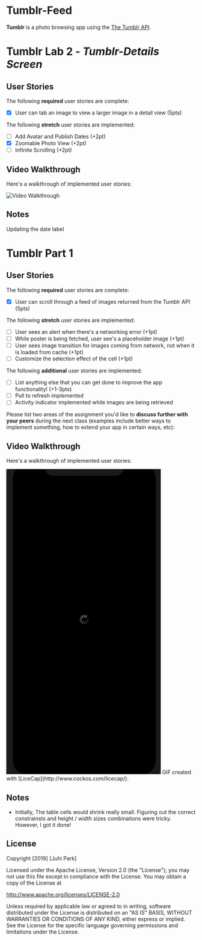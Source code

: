 # Tumblr-Feed

**Tumblr** is a photo browsing app using the [The Tumblr API](https://www.tumblr.com/docs/en/api/v2#posts).

# Tumblr Lab 2 - *Tumblr-Details Screen*
## User Stories

The following **required** user stories are complete:

- [x] User can tab an image to view a larger image in a detail view (5pts)

The following **stretch** user stories are implemented:

- [ ] Add Avatar and Publish Dates (+2pt)
- [x] Zoomable Photo View (+2pt)
- [ ] Infinite Scrolling (+2pt)

## Video Walkthrough

Here's a walkthrough of implemented user stories:

<img src='ios_Tumblr2Xr.gif' title='Video Walkthrough' width='' alt='Video Walkthrough' />

## Notes

Updating the date label

# Tumblr Part 1

## User Stories
The following **required** user stories are complete:

- [x] User can scroll through a feed of images returned from the Tumblr API (5pts)

The following **stretch** user stories are implemented:

- [ ] User sees an alert when there's a networking error (+1pt)
- [ ] While poster is being fetched, user see's a placeholder image (+1pt)
- [ ] User sees image transition for images coming from network, not when it is loaded from cache (+1pt)
- [ ] Customize the selection effect of the cell (+1pt)

The following **additional** user stories are implemented:

- [ ] List anything else that you can get done to improve the app functionality! (+1-3pts)
- [ ] Pull to refresh implemented
- [ ] Activity indicator implemented while images are being retrieved

Please list two areas of the assignment you'd like to **discuss further with your peers** during the next class (examples include better ways to implement something, how to extend your app in certain ways, etc):


## Video Walkthrough

Here's a walkthrough of implemented user stories:

<img src='ios_TumblrXr.gif' title='Video Walkthrough' width='' alt='Video Walkthrough'/>
GIF created with [LiceCap](http://www.cockos.com/licecap/).

## Notes

- Initially, The table cells would shrink really small. Figuring out the correct constrainsts and height / width sizes combinations were tricky. However, I got it done!


## License

Copyright [2019] [Juhi Park]

Licensed under the Apache License, Version 2.0 (the "License");
you may not use this file except in compliance with the License.
You may obtain a copy of the License at

http://www.apache.org/licenses/LICENSE-2.0

Unless required by applicable law or agreed to in writing, software
distributed under the License is distributed on an "AS IS" BASIS,
WITHOUT WARRANTIES OR CONDITIONS OF ANY KIND, either express or implied.
See the License for the specific language governing permissions and
limitations under the License.
